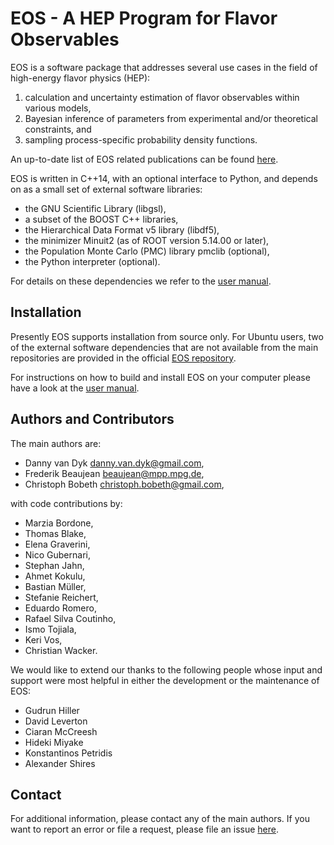 EOS - A HEP Program for Flavor Observables
==========================================

EOS is a software package that addresses several use cases in the field of
high-energy flavor physics (HEP):

 1. calculation and uncertainty estimation of flavor observables within
   various models,
 2. Bayesian inference of parameters from experimental and/or theoretical
   constraints, and
 3. sampling process-specific probability density functions.

An up-to-date list of EOS related publications can be found [here](https://eos.github.io/publications/).

EOS is written in C++14, with an optional interface to Python, and depends on
as a small set of external software libraries:

 - the GNU Scientific Library (libgsl),
 - a subset of the BOOST C++ libraries,
 - the Hierarchical Data Format v5 library (libdf5),
 - the minimizer Minuit2 (as of ROOT version 5.14.00 or later),
 - the Population Monte Carlo (PMC) library pmclib (optional),
 - the Python interpreter (optional).

For details on these dependencies we refer to the [user manual](https://eos.github.io/manual/manual.pdf).

Installation
------------

Presently EOS supports installation from source only. For Ubuntu users, two of the external software
dependencies that are not available from the main repositories are provided in the official
[EOS repository](https://packagecloud.io/eos/eos).

For instructions on how to build and install EOS on your computer please have a
look at the [user manual](https://eos.github.io/manual/manual.pdf).

Authors and Contributors
------------------------

The main authors are:

 * Danny van Dyk <danny.van.dyk@gmail.com>,
 * Frederik Beaujean <beaujean@mpp.mpg.de>,
 * Christoph Bobeth <christoph.bobeth@gmail.com>,

with code contributions by:

 * Marzia Bordone,
 * Thomas Blake,
 * Elena Graverini,
 * Nico Gubernari,
 * Stephan Jahn,
 * Ahmet Kokulu,
 * Bastian Müller,
 * Stefanie Reichert,
 * Eduardo Romero,
 * Rafael Silva Coutinho,
 * Ismo Tojiala,
 * Keri Vos,
 * Christian Wacker.

We would like to extend our thanks to the following people whose input and
support were most helpful in either the development or the maintenance of EOS:

 * Gudrun Hiller
 * David Leverton
 * Ciaran McCreesh
 * Hideki Miyake
 * Konstantinos Petridis
 * Alexander Shires

Contact
-------

For additional information, please contact any of the main authors. If you want to report an
error or file a request, please file an issue [here](https://github.com/eos/eos/issues).
